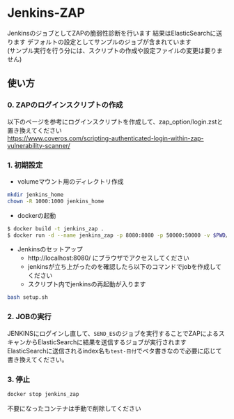 # Jenkins-ZAP
JenkinsのジョブとしてZAPの脆弱性診断を行います
結果はElasticSearchに送ります
デフォルトの設定としてサンプルのジョブが含まれています  
(サンプル実行を行う分には、スクリプトの作成や設定ファイルの変更は要りません)

## 使い方
### 0. ZAPのログインスクリプトの作成
以下のページを参考にログインスクリプトを作成して、zap_option/login.zstと置き換えてください  
https://www.coveros.com/scripting-authenticated-login-within-zap-vulnerability-scanner/

### 1. 初期設定
- volumeマウント用のディレクトリ作成
```bash
mkdir jenkins_home
chown -R 1000:1000 jenkins_home
```
- dockerの起動
```bash
$ docker build -t jenkins_zap .
$ docker run -d --name jenkins_zap -p 8080:8080 -p 50000:50000 -v $PWD/jenkins_home:/var/jenkins_home jenkins_zap
```

- Jenkinsのセットアップ
  - http://localhost:8080/ にブラウザでアクセスしてください
  - jenkinsが立ち上がったのを確認したら以下のコマンドでjobを作成してください
  - スクリプト内でjenkinsの再起動が入ります
```bash
bash setup.sh
```

### 2. JOBの実行
JENKINSにログインし直して、`SEND_ES`のジョブを実行することでZAPによるスキャンからElasticSearchに結果を送信するジョブが実行されます  
ElasticSearchに送信されるindex名も`test-日付`でベタ書きなので必要に応じて書き換えてください。

### 3. 停止
```bash
docker stop jenkins_zap
```
不要になったコンテナは手動で削除してください
